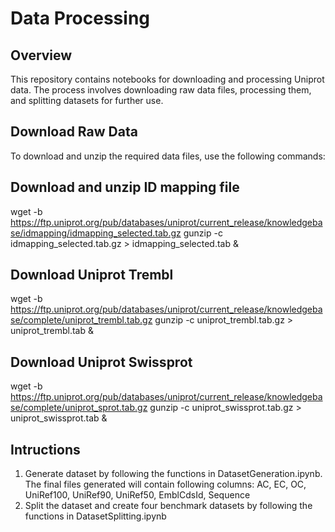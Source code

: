 
# Data Processing

## Overview

This repository contains notebooks for downloading and processing Uniprot data. The process involves downloading raw data files, processing them, and splitting datasets for further use.

## Download Raw Data

To download and unzip the required data files, use the following commands:
## Download and unzip ID mapping file
wget -b https://ftp.uniprot.org/pub/databases/uniprot/current_release/knowledgebase/idmapping/idmapping_selected.tab.gz
gunzip -c idmapping_selected.tab.gz > idmapping_selected.tab &

## Download Uniprot Trembl
wget -b https://ftp.uniprot.org/pub/databases/uniprot/current_release/knowledgebase/complete/uniprot_trembl.tab.gz
gunzip -c uniprot_trembl.tab.gz > uniprot_trembl.tab &

## Download Uniprot Swissprot
wget -b https://ftp.uniprot.org/pub/databases/uniprot/current_release/knowledgebase/complete/uniprot_sprot.tab.gz
gunzip -c uniprot_swissprot.tab.gz > uniprot_swissprot.tab &

## Intructions
1. Generate dataset by following the functions in DatasetGeneration.ipynb. The final files generated will contain following columns: AC, EC, OC, UniRef100, UniRef90, UniRef50, EmblCdsId, Sequence
2. Split the dataset and create four benchmark datasets by following the functions in DatasetSplitting.ipynb



